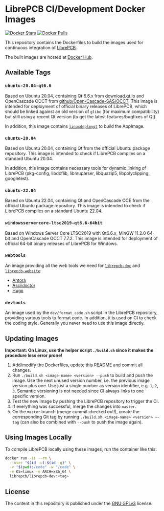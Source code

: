 # LibrePCB CI/Development Docker Images

[![Docker Stars](https://img.shields.io/docker/stars/librepcb/librepcb-dev.svg)](https://hub.docker.com/r/librepcb/librepcb-dev/)
[![Docker Pulls](https://img.shields.io/docker/pulls/librepcb/librepcb-dev.svg)](https://hub.docker.com/r/librepcb/librepcb-dev/)

This repository contains the Dockerfiles to build the images used for
continuous integration of [LibrePCB](https://github.com/LibrePCB/LibrePCB).

The built images are hosted at
[Docker Hub](https://hub.docker.com/r/librepcb/librepcb-dev/).


## Available Tags

### `ubuntu-20.04-qt6.6`

Based on Ubuntu 20.04, containing Qt 6.6.x from
[download.qt.io](https://download.qt.io) and OpenCascade OCCT from
[github/Open-Cascade-SAS/OCCT](https://github.com/Open-Cascade-SAS/OCCT).
This image is intended for deployment of official binary releases of LibrePCB,
which should be linked against an old version of `glibc` (for maximum
compatibility) but still using a recent Qt version (to get the latest
features/bugfixes of Qt).

In addition, this image contains
[`linuxdeployqt`](https://github.com/probonopd/linuxdeployqt) to build the
AppImage.

### `ubuntu-20.04`

Based on Ubuntu 20.04, containing Qt from the official Ubuntu package
repository. This image is intended to check if LibrePCB compiles on a standard
Ubuntu 20.04.

In addition, this image contains necessary tools for dynamic linking of
LibrePCB (pkg-config, libdxflib, libmuparser, libquazip5, libpolyclipping,
googletest).

### `ubuntu-22.04`

Based on Ubuntu 22.04, containing Qt and OpenCascade OCE from the official
Ubuntu package repository. This image is intended to check if LibrePCB
compiles on a standard Ubuntu 22.04.

### `windowsservercore-ltsc2019-qt6.6-64bit`

Based on Windows Server Core LTSC2019 with Qt6.6.x, MinGW 11.2.0 64-bit
and OpenCascade OCCT 7.7.2. This image is intended for deployment of official
64-bit binary releases of LibrePCB for Windows.

### `webtools`

An image providing all the web tools we need for
[`librepcb-doc`](https://github.com/LibrePCB/librepcb-doc) and
[`librepcb-website`](https://github.com/LibrePCB/librepcb-website):

* [Antora](https://antora.org/)
* [Asciidoctor](https://asciidoctor.org/)
* [Hugo](https://gohugo.io)

### `devtools`

An image used by the `dev/format_code.sh` script in the LibrePCB repository,
providing various tools to format code. In addition, it is used on CI to
check the coding style. Generally you never need to use this image directly.


## Updating Images

**Important: On Linux, use the helper script `./build.sh` since it makes the
procedure less error prone!**

1. Add/modify the Dockerfiles, update this README and commit all changes.
2. Run `./build.sh <image-name> <version> --push` to build and push the image.
   Use the next unused version number, i.e. the previous image version plus one.
   Use just a single number as version identifier, e.g. `1`, `2`, `3`. Semantic
   versioning is not needed since CI always links to one specific version.
3. Test the new image by pushing the LibrePCB repository to trigger the CI.
4. If everything was successful, merge the changes into `master`.
5. On the `master` branch (merge commit checked out!), create the corresponding
   Git tag by running `./build.sh <image-name> <version> --tag` (can also be
   combined with `--push` to push the image again).


## Using Images Locally

To compile LibrePCB locally using these images, run the container like this:

```bash
docker run -it --rm \
  --user "$(id -u):$(id -g)" \
  -v "$(pwd):/code" -w "/code" \
  -e OS=linux -e ARCH=x86_64 \
  librepcb/librepcb-dev:<tag>
```


## License

The content in this repository is published under the
[GNU GPLv3](http://www.gnu.org/licenses/gpl-3.0.html) license.
